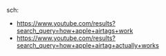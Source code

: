 sch:
- https://www.youtube.com/results?search_query=how+apple+airtags+work
- https://www.youtube.com/results?search_query=how+apple+airtag+actually+works
